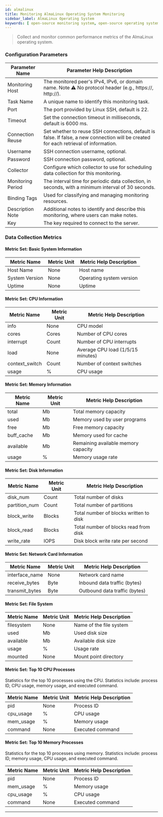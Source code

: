 ```yaml
---
id: almalinux
title: Monitoring AlmaLinux Operating System Monitoring
sidebar_label: AlmaLinux Operating System
keywords: [ open-source monitoring system, open-source operating system monitoring, AlmaLinux operating system monitoring ]
---
```


> Collect and monitor common performance metrics of the AlmaLinux operating system.

### Configuration Parameters

| Parameter Name    | Parameter Help Description                                                                                                            |
|-------------------|---------------------------------------------------------------------------------------------------------------------------------------|
| Monitoring Host   | The monitored peer's IPv4, IPv6, or domain name. Note ⚠️ No protocol header (e.g., https://, http://).                                |
| Task Name         | A unique name to identify this monitoring task.                                                                                       |
| Port              | The port provided by Linux SSH, default is 22.                                                                                        |
| Timeout           | Set the connection timeout in milliseconds, default is 6000 ms.                                                                       |
| Connection Reuse  | Set whether to reuse SSH connections, default is false. If false, a new connection will be created for each retrieval of information. |
| Username          | SSH connection username, optional.                                                                                                    |
| Password          | SSH connection password, optional.                                                                                                    |
| Collector         | Configure which collector to use for scheduling data collection for this monitoring.                                                  |
| Monitoring Period | The interval time for periodic data collection, in seconds, with a minimum interval of 30 seconds.                                    |
| Binding Tags      | Used for classifying and managing monitoring resources.                                                                               |
| Description Note  | Additional notes to identify and describe this monitoring, where users can make notes.                                                |
| Key               | The key required to connect to the server.                                                                                            |

### Data Collection Metrics

#### Metric Set: Basic System Information

| Metric Name    | Metric Unit | Metric Help Description  |
|----------------|-------------|--------------------------|
| Host Name      | None        | Host name                |
| System Version | None        | Operating system version |
| Uptime         | None        | Uptime                   |

#### Metric Set: CPU Information

| Metric Name    | Metric Unit | Metric Help Description           |
|----------------|-------------|-----------------------------------|
| info           | None        | CPU model                         |
| cores          | Cores       | Number of CPU cores               |
| interrupt      | Count       | Number of CPU interrupts          |
| load           | None        | Average CPU load (1/5/15 minutes) |
| context_switch | Count       | Number of context switches        |
| usage          | %           | CPU usage                         |

#### Metric Set: Memory Information

| Metric Name | Metric Unit | Metric Help Description             |
|-------------|-------------|-------------------------------------|
| total       | Mb          | Total memory capacity               |
| used        | Mb          | Memory used by user programs        |
| free        | Mb          | Free memory capacity                |
| buff_cache  | Mb          | Memory used for cache               |
| available   | Mb          | Remaining available memory capacity |
| usage       | %           | Memory usage rate                   |

#### Metric Set: Disk Information

| Metric Name   | Metric Unit | Metric Help Description                |
|---------------|-------------|----------------------------------------|
| disk_num      | Count       | Total number of disks                  |
| partition_num | Count       | Total number of partitions             |
| block_write   | Blocks      | Total number of blocks written to disk |
| block_read    | Blocks      | Total number of blocks read from disk  |
| write_rate    | IOPS        | Disk block write rate per second       |

#### Metric Set: Network Card Information

| Metric Name    | Metric Unit | Metric Help Description       |
|----------------|-------------|-------------------------------|
| interface_name | None        | Network card name             |
| receive_bytes  | Byte        | Inbound data traffic (bytes)  |
| transmit_bytes | Byte        | Outbound data traffic (bytes) |

#### Metric Set: File System

| Metric Name | Metric Unit | Metric Help Description |
|-------------|-------------|-------------------------|
| filesystem  | None        | Name of the file system |
| used        | Mb          | Used disk size          |
| available   | Mb          | Available disk size     |
| usage       | %           | Usage rate              |
| mounted     | None        | Mount point directory   |

#### Metric Set: Top 10 CPU Processes

Statistics for the top 10 processes using the CPU. Statistics include: process ID, CPU usage, memory usage, and executed command.

| Metric Name | Metric Unit | Metric Help Description |
|-------------|-------------|-------------------------|
| pid         | None        | Process ID              |
| cpu_usage   | %           | CPU usage               |
| mem_usage   | %           | Memory usage            |
| command     | None        | Executed command        |

#### Metric Set: Top 10 Memory Processes

Statistics for the top 10 processes using memory. Statistics include: process ID, memory usage, CPU usage, and executed command.

| Metric Name | Metric Unit | Metric Help Description |
|-------------|-------------|-------------------------|
| pid         | None        | Process ID              |
| mem_usage   | %           | Memory usage            |
| cpu_usage   | %           | CPU usage               |
| command     | None        | Executed command        |

---
